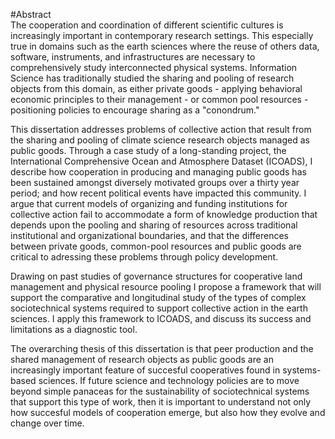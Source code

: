 #Abstract
<br>
The cooperation and coordination of different scientific cultures is increasingly important in contemporary research settings. This especially true in domains such as the earth sciences where the reuse of others data, software, instruments, and infrastructures are necessary to comprehensively study interconnected physical systems. Information Science has traditionally studied the sharing and pooling of research objects from this domain, as either private goods - applying behavioral economic principles to their management - or common pool resources - positioning policies to encourage sharing as a "conondrum."

This dissertation addresses problems of collective action that result from the sharing and pooling of climate science research objects managed as public goods. Through a case study of a long-standing  project, the International Comprehensive Ocean and Atmosphere Dataset (ICOADS), I describe how cooperation in producing and managing public goods has been sustained amongst diversely motivated groups over a thirty year period; and how recent political events have impacted this community. I argue that current models of organizing and funding institutions for collective action fail to accommodate a form of knowledge production that depends upon the pooling and sharing of resources across traditional institutional and organizational boundaries, and that the differences between private goods, common-pool resources and public goods are critical to adressing these problems through policy development. 

Drawing on past studies of governance structures for cooperative land management and physical resource pooling I propose a framework that will support the comparative and longitudinal study of the types of complex sociotechnical systems required to support collective action in the earth sciences. I apply this framework to ICOADS, and discuss its success and limitations as a diagnostic tool. 

The overarching thesis of this dissertation is that peer production and the shared management of research objects as public goods are an increasingly important feature of succesful cooperatives found in systems-based sciences. If future science and technology policies are to move beyond simple panaceas for the sustainability of sociotechnical systems that support this type of work,  then it is important to understand not only how succesful models of cooperation emerge, but also how they evolve and change over time. 
